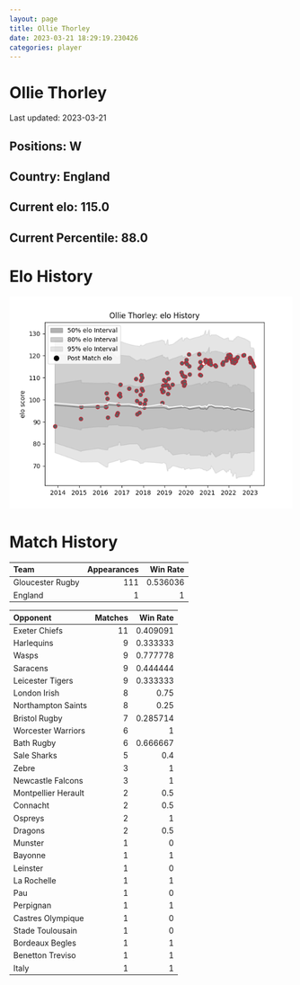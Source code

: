```yaml
---  
layout: page  
title: Ollie Thorley  
date: 2023-03-21 18:29:19.230426  
categories: player  
---
```

# Ollie Thorley


Last updated: 2023-03-21
## Positions: W

## Country: England

## Current elo: 115.0

## Current Percentile: 88.0

# Elo History


![elo history](history_OllieThorley.png)
# Match History


| Team             |   Appearances |   Win Rate |
|:-----------------|--------------:|-----------:|
| Gloucester Rugby |           111 |   0.536036 |
| England          |             1 |   1        |

| Opponent            |   Matches |   Win Rate |
|:--------------------|----------:|-----------:|
| Exeter Chiefs       |        11 |   0.409091 |
| Harlequins          |         9 |   0.333333 |
| Wasps               |         9 |   0.777778 |
| Saracens            |         9 |   0.444444 |
| Leicester Tigers    |         9 |   0.333333 |
| London Irish        |         8 |   0.75     |
| Northampton Saints  |         8 |   0.25     |
| Bristol Rugby       |         7 |   0.285714 |
| Worcester Warriors  |         6 |   1        |
| Bath Rugby          |         6 |   0.666667 |
| Sale Sharks         |         5 |   0.4      |
| Zebre               |         3 |   1        |
| Newcastle Falcons   |         3 |   1        |
| Montpellier Herault |         2 |   0.5      |
| Connacht            |         2 |   0.5      |
| Ospreys             |         2 |   1        |
| Dragons             |         2 |   0.5      |
| Munster             |         1 |   0        |
| Bayonne             |         1 |   1        |
| Leinster            |         1 |   0        |
| La Rochelle         |         1 |   1        |
| Pau                 |         1 |   0        |
| Perpignan           |         1 |   1        |
| Castres Olympique   |         1 |   0        |
| Stade Toulousain    |         1 |   0        |
| Bordeaux Begles     |         1 |   1        |
| Benetton Treviso    |         1 |   1        |
| Italy               |         1 |   1        |